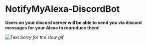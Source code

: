 # NotifyMyAlexa-DiscordBot
**Users on your discord server will be able to send you via discord messages for your Alexa to reproduce them!**

![Text](https://s10.gifyu.com/images/2022-01-20-21-00-44.gif)
*Sorry for the slow gif*
